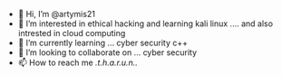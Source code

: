 - 👋 Hi, I’m @artymis21
- 👀 I’m interested in ethical hacking and learning kali linux .... and also intrested in cloud computing
- 🌱 I’m currently learning ... cyber security c++
- 💞️ I’m looking to collaborate on ... cyber security
- 📫 How to reach me _._t.h.a.r.u.n._._

<!---
artymis21/artymis21 is a ✨ special ✨ repository because its `README.md` (this file) appears on your GitHub profile.
You can click the Preview link to take a look at your changes.
--->
